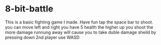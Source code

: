 # 8-bit-battle
This is a basic fighting game I made. Have fun
tap the space bar to shoot.
you can move left and right
you have 5 health
the higher up you shoot the more damage
runnung away will cause you to take duble damage
sheild by pressing down
2nd player use WASD
